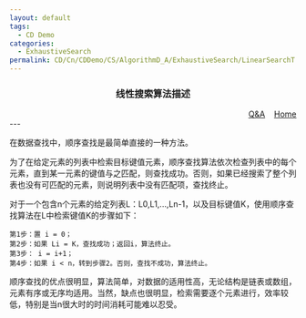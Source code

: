 ```yaml
---
layout: default
tags:
  - CD Demo
categories:
  - ExhaustiveSearch
permalink: CD/Cn/CDDemo/CS/AlgorithmD_A/ExhaustiveSearch/LinearSearchT
---
```

### <center>线性搜索算法描述</center>
<div align="right">
	<a href="{{'/CD/Cn/CDDemo/CS/QandA.html'| relative_url }}" target="_blank">Q&amp;A</a>
    &nbsp;&nbsp;
	<a href="{{'/CD/Cn/' | relative_url }}" target="_blank">Home</a>		
</div>
---

在数据查找中，顺序查找是最简单直接的一种方法。

为了在给定元素的列表中检索目标键值元素，顺序查找算法依次检查列表中的每个元素，直到某一元素的键值与之匹配，则查找成功。否则，如果已经搜索了整个列表也没有可匹配的元素，则说明列表中没有匹配项，查找终止。

对于一个包含n个元素的给定列表L：L0,L1,...,Ln-1，以及目标键值K，使用顺序查找算法在L中检索键值K的步骤如下：
```
第1步：置 i = 0；
第2步：如果 Li = K，查找成功；返回i，算法终止。
第3步： i = i+1；
第4步：如果 i < n，转到步骤2。否则，查找不成功，算法终止。
```

顺序查找的优点很明显，算法简单，对数据的适用性高，无论结构是链表或数组，元素有序或无序均适用。当然，缺点也很明显，检索需要逐个元素进行，效率较低，特别是当n很大时的时间消耗可能难以忍受。



